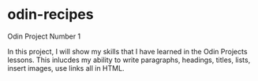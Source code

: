 # odin-recipes
Odin Project Number 1

In this project, I will show my skills that I have learned in the Odin Projects lessons. This inlucdes my ability to write paragraphs, headings, titles, lists, insert images, use links all in HTML.

